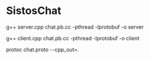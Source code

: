 # SistosChat

g++ server.cpp chat.pb.cc -pthread -lprotobuf -o server

g++ client.cpp chat.pb.cc -pthread -lprotobuf -o client

protoc chat.proto --cpp_out=.
